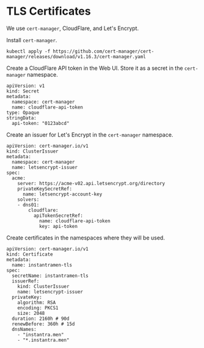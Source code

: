 # TLS Certificates

We use `cert-manager`, CloudFlare, and Let's Encrypt.

Install `cert-manager`.

    kubectl apply -f https://github.com/cert-manager/cert-manager/releases/download/v1.16.3/cert-manager.yaml

Create a CloudFlare API token in the Web UI. Store it as a secret in the `cert-manager` namespace.

    apiVersion: v1
    kind: Secret
    metadata:
      namespace: cert-manager
      name: cloudflare-api-token
    type: Opaque
    stringData:
      api-token: "0123abcd"

Create an issuer for Let's Encrypt in the `cert-manager` namespace.

    apiVersion: cert-manager.io/v1
    kind: ClusterIssuer
    metadata:
      namespace: cert-manager
      name: letsencrypt-issuer
    spec:
      acme:
        server: https://acme-v02.api.letsencrypt.org/directory
        privateKeySecretRef:
          name: letsencrypt-account-key
        solvers:
        - dns01:
            cloudflare:
              apiTokenSecretRef:
                name: cloudflare-api-token
                key: api-token

Create certificates in the namespaces where they will be used.

    apiVersion: cert-manager.io/v1
    kind: Certificate
    metadata:
      name: instantramen-tls
    spec:
      secretName: instantramen-tls
      issuerRef:
        kind: ClusterIssuer
        name: letsencrypt-issuer
      privateKey:
        algorithm: RSA
        encoding: PKCS1
        size: 2048
      duration: 2160h # 90d
      renewBefore: 360h # 15d
      dnsNames:
        - "instantra.men"
        - "*.instantra.men"
